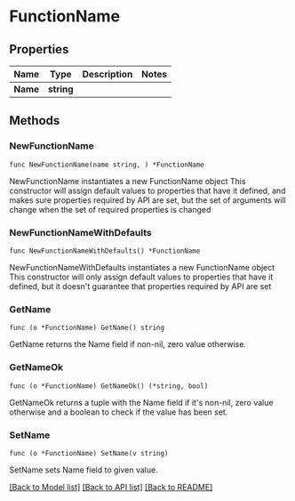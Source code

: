 # FunctionName

## Properties

Name | Type | Description | Notes
------------ | ------------- | ------------- | -------------
**Name** | **string** |  | 

## Methods

### NewFunctionName

`func NewFunctionName(name string, ) *FunctionName`

NewFunctionName instantiates a new FunctionName object
This constructor will assign default values to properties that have it defined,
and makes sure properties required by API are set, but the set of arguments
will change when the set of required properties is changed

### NewFunctionNameWithDefaults

`func NewFunctionNameWithDefaults() *FunctionName`

NewFunctionNameWithDefaults instantiates a new FunctionName object
This constructor will only assign default values to properties that have it defined,
but it doesn't guarantee that properties required by API are set

### GetName

`func (o *FunctionName) GetName() string`

GetName returns the Name field if non-nil, zero value otherwise.

### GetNameOk

`func (o *FunctionName) GetNameOk() (*string, bool)`

GetNameOk returns a tuple with the Name field if it's non-nil, zero value otherwise
and a boolean to check if the value has been set.

### SetName

`func (o *FunctionName) SetName(v string)`

SetName sets Name field to given value.



[[Back to Model list]](../README.md#documentation-for-models) [[Back to API list]](../README.md#documentation-for-api-endpoints) [[Back to README]](../README.md)


